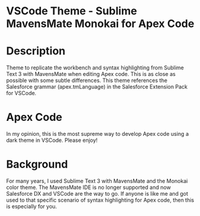# VSCode Theme - Sublime MavensMate Monokai for Apex Code

# Description
Theme to replicate the workbench and syntax highlighting from Sublime Text 3 with MavensMate when editing Apex code.  This is as close as possible with some subtle differences.  This theme references the Salesforce grammar (apex.tmLanguage) in the Salesforce Extension Pack for VSCode.

# Apex Code
In my opinion, this is the most supreme way to develop Apex code using a dark theme in VSCode.  Please enjoy!

# Background
For many years, I used Sublime Text 3 with MavensMate and the Monokai color theme.  The MavensMate IDE is no longer supported and now Salesforce DX and VSCode are the way to go.  If anyone is like me and got used to that specific scenario of syntax highlighting for Apex code, then this is especially for you.